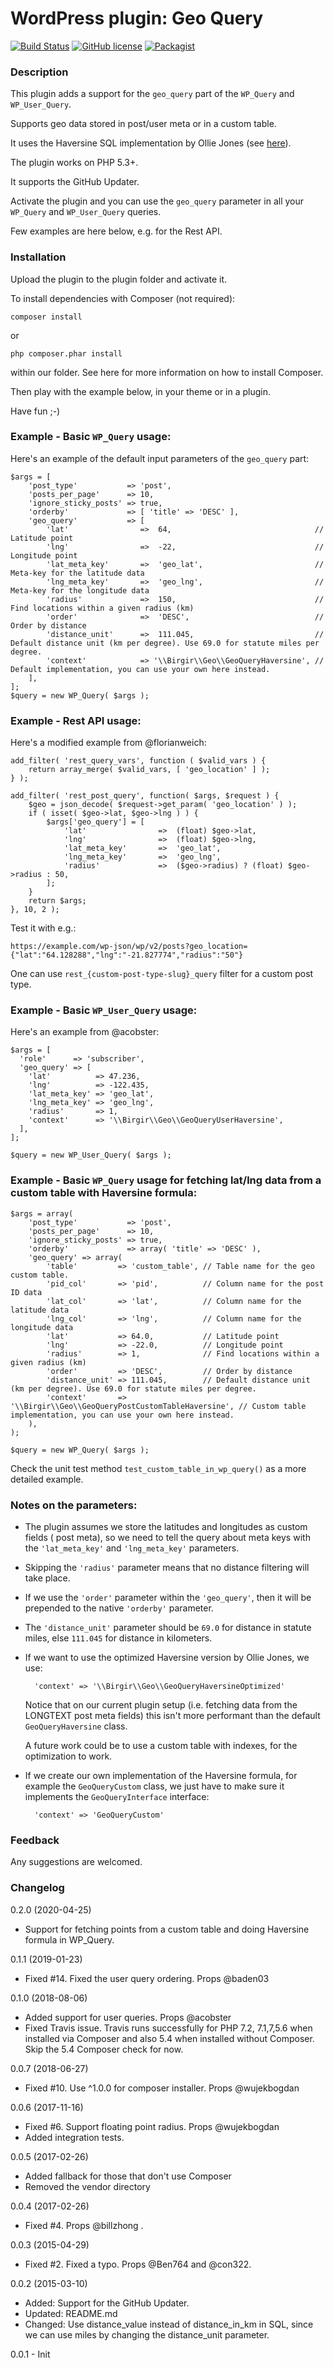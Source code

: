 WordPress plugin: Geo Query
=================

[![Build Status](https://travis-ci.org/birgire/geo-query.svg?branch=master)](https://travis-ci.org/birgire/geo-query)
[![GitHub license](https://img.shields.io/github/license/birgire/geo-query.svg)](https://github.com/birgire/geo-query/blob/master/LICENCE)
[![Packagist](https://img.shields.io/packagist/v/birgir/geo-query.svg)](https://packagist.org/packages/birgir/geo-query)


### Description

This plugin adds a support for the `geo_query` part of the `WP_Query` and `WP_User_Query`.

Supports geo data stored in post/user meta or in a custom table.

It uses the Haversine SQL implementation by Ollie Jones (see [here](http://www.plumislandmedia.net/mysql/haversine-mysql-nearest-loc/)).

The plugin works on PHP 5.3+.

It supports the GitHub Updater.

Activate the plugin and you can use the `geo_query` parameter in all your `WP_Query` and `WP_User_Query` queries.

Few examples are here below, e.g. for the Rest API.


### Installation

Upload the plugin to the plugin folder and activate it.

To install dependencies with Composer (not required):

    composer install

or

    php composer.phar install
	
within our folder. See here for more information on how to install Composer.

Then play with the example below, in your theme or in a plugin.

Have fun ;-)

### Example - Basic `WP_Query` usage:

Here's an example of the default input parameters of the `geo_query` part:

    $args = [
        'post_type'           => 'post',    
        'posts_per_page'      => 10,
        'ignore_sticky_posts' => true,
        'orderby'             => [ 'title' => 'DESC' ],
        'geo_query'           => [
            'lat'                =>  64,                                // Latitude point
            'lng'                =>  -22,                               // Longitude point
            'lat_meta_key'       =>  'geo_lat',                         // Meta-key for the latitude data
            'lng_meta_key'       =>  'geo_lng',                         // Meta-key for the longitude data 
            'radius'             =>  150,                               // Find locations within a given radius (km)
            'order'              =>  'DESC',                            // Order by distance
            'distance_unit'      =>  111.045,                           // Default distance unit (km per degree). Use 69.0 for statute miles per degree.
            'context'            => '\\Birgir\\Geo\\GeoQueryHaversine', // Default implementation, you can use your own here instead.
        ],
    ];
    $query = new WP_Query( $args );

### Example - Rest API usage:

Here's a modified example from @florianweich:

	add_filter( 'rest_query_vars', function ( $valid_vars ) {
		return array_merge( $valid_vars, [ 'geo_location' ] );
	} );

	add_filter( 'rest_post_query', function( $args, $request ) {
		$geo = json_decode( $request->get_param( 'geo_location' ) );
		if ( isset( $geo->lat, $geo->lng ) ) {
			$args['geo_query'] = [
				'lat'                =>  (float) $geo->lat,
				'lng'                =>  (float) $geo->lng,
				'lat_meta_key'       =>  'geo_lat',
				'lng_meta_key'       =>  'geo_lng',
				'radius'             =>  ($geo->radius) ? (float) $geo->radius : 50,
			];
		}
		return $args;
	}, 10, 2 );

Test it with e.g.:

	https://example.com/wp-json/wp/v2/posts?geo_location={"lat":"64.128288","lng":"-21.827774","radius":"50"}

One can use `rest_{custom-post-type-slug}_query` filter for a custom post type.

### Example - Basic `WP_User_Query` usage:

Here's an example from @acobster:

    $args = [
      'role'      => 'subscriber',
      'geo_query' => [
        'lat'          => 47.236,
        'lng'          => -122.435,
        'lat_meta_key' => 'geo_lat',
        'lng_meta_key' => 'geo_lng',
        'radius'       => 1,
        'context'      => '\\Birgir\\Geo\\GeoQueryUserHaversine',
      ],
    ];

    $query = new WP_User_Query( $args );

### Example - Basic `WP_Query` usage for fetching lat/lng data from a custom table with Haversine formula:

	$args = array(
	   	'post_type'           => 'post',    
	   	'posts_per_page'      => 10,
	   	'ignore_sticky_posts' => true,
	   	'orderby'             => array( 'title' => 'DESC' ),		    
		'geo_query' => array(
			'table'         => 'custom_table', // Table name for the geo custom table.
			'pid_col'       => 'pid',          // Column name for the post ID data
			'lat_col'       => 'lat',          // Column name for the latitude data
			'lng_col'       => 'lng',          // Column name for the longitude data 
			'lat'           => 64.0,           // Latitude point
			'lng'           => -22.0,          // Longitude point
			'radius'        => 1,              // Find locations within a given radius (km)
			'order'         => 'DESC',         // Order by distance
			'distance_unit' => 111.045,        // Default distance unit (km per degree). Use 69.0 for statute miles per degree.
			'context'       => '\\Birgir\\Geo\\GeoQueryPostCustomTableHaversine', // Custom table implementation, you can use your own here instead.
		),
	);

	$query = new WP_Query( $args );

Check the unit test method `test_custom_table_in_wp_query()` as a more detailed example.

### Notes on the parameters:

 - The plugin assumes we store the latitudes and longitudes as custom fields ( post meta), so we need to tell the query about meta keys with the `'lat_meta_key'` and `'lng_meta_key'` parameters.

 - Skipping the `'radius'` parameter means that no distance filtering will take place.

 - If we use the `'order'` parameter within the `'geo_query'`, then it will be prepended to the native `'orderby'` parameter.

 - The `'distance_unit'` parameter should be `69.0` for distance in statute miles, else `111.045` for distance in kilometers.

 - If we want to use the optimized Haversine version by Ollie Jones, we use:
        
         'context' => '\\Birgir\\Geo\\GeoQueryHaversineOptimized'

   Notice that on our current plugin setup (i.e. fetching data from the LONGTEXT post meta fields) this isn't more performant than the default `GeoQueryHaversine` class.
   
   A future work could be to use a custom table with indexes, for the optimization to work.


 - If we create our own implementation of the Haversine formula, for example the `GeoQueryCustom` class, we just have to make sure it implements the `GeoQueryInterface` interface:

         'context' => 'GeoQueryCustom'

### Feedback

Any suggestions are welcomed.

### Changelog
0.2.0 (2020-04-25)
- Support for fetching points from a custom table and doing Haversine formula in WP_Query.

0.1.1 (2019-01-23)
- Fixed #14. Fixed the user query ordering. Props @baden03

0.1.0 (2018-08-06)
- Added support for user queries. Props @acobster
- Fixed Travis issue. Travis runs successfully for PHP 7.2, 7.1,7,5.6 when installed via Composer and also 5.4 when installed without Composer. Skip the 5.4 Composer check for now.

0.0.7 (2018-06-27)
- Fixed #10. Use ^1.0.0 for composer installer. Props @wujekbogdan

0.0.6 (2017-11-16)
- Fixed #6. Support floating point radius. Props @wujekbogdan
- Added integration tests.

0.0.5 (2017-02-26)

- Added fallback for those that don't use Composer
- Removed the vendor directory

0.0.4 (2017-02-26)

- Fixed #4. Props @billzhong .

0.0.3 (2015-04-29)

- Fixed #2. Fixed a typo. Props @Ben764 and @con322.

0.0.2 (2015-03-10)

- Added: Support for the GitHub Updater.
- Updated: README.md
- Changed: Use distance_value instead of distance_in_km in SQL, since we can use miles by changing the distance_unit parameter.

0.0.1 - Init
